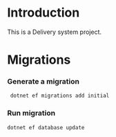 # Introduction 
This is a Delivery system project. 

# Migrations
### Generate a migration
` dotnet ef migrations add initial` 
### Run migration
`dotnet ef database update`

